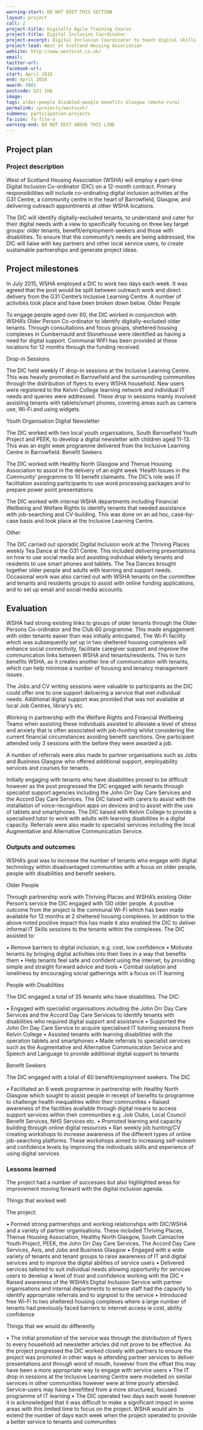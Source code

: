 ```yaml
---
warning-start: DO NOT EDIT THIS SECTION
layout: project
call: 2
project-title: Digitally Agile Training Course
project-title: Digital Inclusion Coordinator
project-excerpt: Digital Inclusion Coordinator to teach digital skills
project-lead: West of Scotland Housing Association
website: http://www.westscot.co.uk/
email:
twitter-url:
facebook-url:
start: April 2015
end: April 2016
award: 9901
postcode: G21 1HG
image:
tags: older-people disabled-people benefits Glasgow remote-rural
permalink: /projects/westscot/
submenu: participation-projects
fa-icon: fa-file-o
warning-end: DO NOT EDIT ABOVE THIS LINE
---
```


## Project plan

### Project description

West of Scotland Housing Association (WSHA) will employ a part-time Digital Inclusion Co-ordinator (DIC) on a 12-month contract. Primary responsibilities will include co-ordinating digital inclusion activities at the G31 Centre, a community centre in the heart of Barrowfield, Glasgow, and delivering outreach appointments at other WSHA locations.

The DIC will identify digitally-excluded tenants, to understand and cater for their digital needs with a view to specifically focusing on three key target groups: older tenants, benefit/employment-seekers and those with disabilities.  To ensure that the community’s needs are being addressed, the DIC will liaise with key partners and other local service users, to create sustainable partnerships and generate project ideas.



## Project milestones

In July 2015, WSHA employed a DIC to work two days each week.  It was agreed that the post would be split between outreach work and direct delivery from the G31 Centre’s Inclusive Learning Centre.  A number of activities took place and have been broken down below.
Older People

To engage people aged over 60, the DIC worked in conjunction with WSHA’s Older Person Co-ordinator to identify digitally-excluded older tenants.  Through consultations and focus groups, sheltered housing complexes in Cumbernauld and Stonehouse were identified as having a need for digital support.  Communal WIFI has been provided at these locations for 12 months through the funding received.

Drop-in Sessions

The DIC held weekly IT drop-in sessions at the Inclusive Learning Centre.  This was heavily promoted in Barrowfield and the surrounding communities through the distribution of flyers to every WSHA household.  New users were registered to the Kelvin College learning network and individual IT needs and queries were addressed. These drop in sessions mainly involved assisting tenants with tablets/smart phones, covering areas such as camera use, Wi-Fi and using widgets.

Youth Organisation Digital Newsletter

The DIC worked with two local youth organisations, South Barrowfield Youth Project and PEEK, to develop a digital newsletter with children aged 11-13. This was an eight week programme delivered from the Inclusive Learning Centre in Barrowfield.
Benefit Seekers

The DIC worked with Healthy North Glasgow and Thenue Housing Association to assist in the delivery of an eight week ‘Health Issues in the Community’ programme to 10 benefit claimants. The DIC’s role was IT facilitation assisting participants to use word processing packages and to prepare power point presentations.

The DIC worked with internal WSHA departments including Financial Wellbeing and Welfare Rights to identify tenants that needed assistance with job-searching and CV-building. This was done on an ad hoc, case-by-case basis and took place at the Inclusive Learning Centre.

Other

The DIC carried out sporadic Digital Inclusion work at the Thriving Places weekly Tea Dance at the G31 Centre. This included delivering presentations on how to use social media and assisting individual elderly tenants and residents to use smart phones and tablets. The Tea Dances brought together older people and adults with learning and support needs.
Occasional work was also carried out with WSHA tenants on the committee and tenants and residents groups to assist with online funding applications, and to set up email and social media accounts.



## Evaluation

WSHA had strong existing links to groups of older tenants through the Older Persons Co-ordinator and the Club 60 programme. This made engagement with older tenants easier than was initially anticipated. The Wi-Fi facility which was subsequently set up in two sheltered housing complexes will enhance social connectivity, facilitate caregiver support and improve the communication links between WSHA and tenants/residents. This in turn benefits WSHA, as it creates another line of communication with tenants, which can help minimise a number of housing and tenancy management issues.

The Jobs and CV writing sessions were valuable to participants as the DIC could offer one to one support delivering a service that met individual needs.  Additional digital support was provided that was not available at local Job Centres, library’s etc.

Working in partnership with the Welfare Rights and Financial Wellbeing Teams when assisting these individuals assisted to alleviate a level of stress and anxiety that is often associated with job-hunting whilst considering the current financial circumstances avoiding benefit sanctions.  One participant attended only 3 sessions with the before they were awarded a job.

A number of referrals were also made to partner organisations such as Jobs and Business Glasgow who offered additional support, employability services and courses for tenants.

Initially engaging with tenants who have disabilities proved to be difficult however as the post progressed the DIC engaged with tenants through specialist support agencies including the John Orr Day Care Services and the Accord Day Care Services. The DIC liaised with carers to assist with the installation of voice-recognition apps on devices and to assist with the use of tablets and smartphones.  The DIC liaised with Kelvin College to provide a specialised tutor to work with adults with learning disabilities in a digital capacity.  Referrals were also made to specialist services including the local Augmentative and Alternative Communication Service.


### Outputs and outcomes

WSHA’s goal was to increase the number of tenants who engage with digital technology within disadvantaged communities with a focus on older people, people with disabilities and benefit seekers.

Older People

Through partnership work with Thriving Places and WSHA’s existing Older Person’s service the DIC engaged with 130 older people. A positive outcome from the project is the communal Wi-Fi which has been made available for 12 months at 2 sheltered housing complexes. In addition to the above noted positive impact this has made it also enabled the DIC to deliver informal IT Skills sessions to the tenants within the complexes.  The DIC assisted to:

•	Remove barriers to digital inclusion, e.g. cost, low confidence
•	Motivate tenants by bringing digital activities into their lives in a way that benefits them
•	Help tenants feel safe and confident using the internet, by providing simple and straight forward advice and tools
•	Combat isolation and loneliness by encouraging social gatherings with a focus on IT learning

People with Disabilities

The DIC engaged a total of 35 tenants who have disabilities.  The DIC:

•	Engaged with specialist organisations including the John Orr Day Care Services and the Accord Day Care Services to identify tenants with disabilities who required digital support and assistance
•	Supported the John Orr Day Care Service to acquire specialised IT tutoring sessions from Kelvin College
•	Assisted tenants with learning disabilities with the operation tablets and smartphones
•	Made referrals to specialist services such as the Augmentative and Alternative Communication Service and Speech and Language to provide additional digital support to tenants

Benefit Seekers

The DIC engaged with a total of 60 benefit/employment seekers.  The DIC

•	Facilitated an 8 week programme in partnership with Healthy North Glasgow which sought to assist people in receipt of benefits to programme to challenge health inequalities within their communities
•	Raised awareness of the facilities available through digital means to access support services within their communities e.g. Job Clubs, Local Council Benefit Services, NHS Services etc.
•	Promoted learning and capacity building through online digital resources
•	Ran weekly job hunting/CV creating workshops to increase awareness of the different types of online job-searching platforms.  These workshops aimed to increasing self-esteem and confidence levels by improving the individuals skills and experience of using digital services


### Lessons learned

The project had a number of successes but also highlighted areas for improvement moving forward with the digital inclusion agenda.

Things that worked well

The project:

•	Formed strong partnerships and working relationships with DIC/WSHA and a variety of partner organisations.  These included Thriving Places, Thenue Housing Association, Healthy North Glasgow, South Camlachie Youth Project, PEEK, the John Orr Day Care Services, The Accord Day Care Services, Axis, and Jobs and Business Glasgow
•	Engaged with a wide variety of tenants and tenant groups to raise awareness of IT and digital services and to improve the digital abilities of service users
•	Delivered services tailored to suit individual needs allowing opportunity for services users to develop a level of trust and confidence working with the DIC
•	Raised awareness of the WSHA’s Digital Inclusion Service with partner organisations and internal departments to ensure staff had the capacity to identify appropriate referrals and to signpost to the service
•	Introduced free Wi-Fi to two sheltered housing complexes where a large number of tenants had previously faced barriers to internet access ie cost, ability confidence

Things that we would do differently

•	The initial promotion of the service was through the distribution of flyers to every household ad newsletter articles did not prove to be effective.  As the project progressed the DIC worked closely with partners to ensure the project was promoted in other ways ie attending partner services to deliver presentations and through word of mouth, however from the offset this may have been a more appropriate way to engage with service users
•	The IT drop in sessions at the Inclusive Learning Centre were modelled on similar services in other communities however were at time poorly attended.  Service-users may have benefitted from a more structured, focused programme of IT learning
•	The DIC operated two days each week however it is acknowledged that it was difficult to make a significant impact in some areas with this limited time to focus on the project.  WSHA would aim to extend the number of days each week when the project operated to provide a better service to tenants and communities
